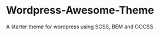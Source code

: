 Wordpress-Awesome-Theme
=======================

A starter theme for wordpress using SCSS, BEM and OOCSS
